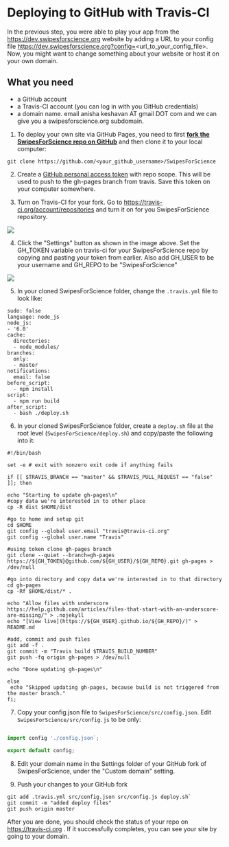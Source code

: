 # Deploying to GitHub with Travis-CI

In the previous step, you were able to play your app from the https://dev.swipesforscience.org website by adding a URL to your config file https://dev.swipesforscience.org?config=<url_to_your_config_file>. Now, you might want to change something about your website or host it on your own domain.

## What you need

* a GitHub account
* a Travis-CI account (you can log in with you GitHub credentials)
* a domain name. email anisha keshavan AT gmail DOT com and we can give you a swipesforscience.org subdomain.

1. To deploy your own site via GitHub Pages, you need to first **[fork the SwipesForScience repo on GitHub](https://github.com/SwipesForScience/SwipesForScience)** and then clone it to your local computer:

`git clone https://github.com/<your_github_username>/SwipesForScience`

2. Create a [GitHub personal access token](https://help.github.com/en/articles/creating-a-personal-access-token-for-the-command-line) with repo scope. This will be used to push to the gh-pages branch from travis. Save this token on your computer somewhere.

3. Turn on Travis-CI for your fork. Go to https://travis-ci.org/account/repositories and turn it on for you SwipesForScience repository.

![](https://raw.githubusercontent.com/SwipesForScience/SwipesForScience/master/docs/Setup/Screen%20Shot%202019-08-27%20at%2012.39.54%20PM.png)

4. Click the "Settings" button as shown in the image above. Set the GH_TOKEN variable on travis-ci for your SwipesForScience repo by copying and pasting your token from earlier. Also add GH_USER to be your username and GH_REPO to be "SwipesForScience"

![](https://raw.githubusercontent.com/SwipesForScience/SwipesForScience/master/docs/Setup/Screen%20Shot%202019-08-27%20at%2012.40.17%20PM.png)

5. In your cloned SwipesForScience folder, change the `.travis.yml` file to look like: 

```
sudo: false
language: node_js
node_js:
- '6.0'
cache:
  directories:
  - node_modules/
branches:
  only:
  - master
notifications:
  email: false
before_script:
  - npm install
script:
  - npm run build
after_script:
  - bash ./deploy.sh
```

6. In your cloned SwipesForScience folder, create a `deploy.sh` file at the root level (`SwipesForScience/deploy.sh`) and copy/paste the following into it:

```
#!/bin/bash

set -e # exit with nonzero exit code if anything fails

if [[ $TRAVIS_BRANCH == "master" && $TRAVIS_PULL_REQUEST == "false" ]]; then

echo "Starting to update gh-pages\n"
#copy data we're interested in to other place
cp -R dist $HOME/dist

#go to home and setup git
cd $HOME
git config --global user.email "travis@travis-ci.org"
git config --global user.name "Travis"

#using token clone gh-pages branch
git clone --quiet --branch=gh-pages https://${GH_TOKEN}@github.com/${GH_USER}/${GH_REPO}.git gh-pages > /dev/null

#go into directory and copy data we're interested in to that directory
cd gh-pages
cp -Rf $HOME/dist/* .

echo "Allow files with underscore https://help.github.com/articles/files-that-start-with-an-underscore-are-missing/" > .nojekyll
echo "[View live](https://${GH_USER}.github.io/${GH_REPO}/)" > README.md

#add, commit and push files
git add -f .
git commit -m "Travis build $TRAVIS_BUILD_NUMBER"
git push -fq origin gh-pages > /dev/null

echo "Done updating gh-pages\n"

else
 echo "Skipped updating gh-pages, because build is not triggered from the master branch."
fi;
```

7. Copy your config.json file to `SwipesForScience/src/config.json`. Edit `SwipesForScience/src/config.js` to be only:

```javascript

import config './config.json`;

export default config;

```

8. Edit your domain name in the Settings folder of your GitHub fork of SwipesForScience, under the "Custom domain" setting. 

9. Push your changes to your GitHub fork

```
git add .travis.yml src/config.json src/config.js deploy.sh`
git commit -m "added deploy files"
git push origin master
```

After you are done, you should check the status of your repo on https://travis-ci.org . If it successfully completes, you can see your site by going to your domain.
